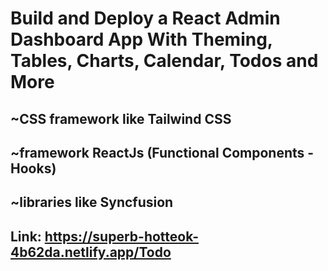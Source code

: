 # Build and Deploy a React Admin Dashboard App With Theming, Tables, Charts, Calendar, Todos and More
## ~CSS framework like Tailwind CSS
## ~framework ReactJs (Functional Components - Hooks)
## ~libraries like Syncfusion 
## Link: https://superb-hotteok-4b62da.netlify.app/Todo
